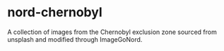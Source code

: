 # nord-chernobyl
A collection of images from the Chernobyl exclusion zone sourced from unsplash and modified through ImageGoNord.
